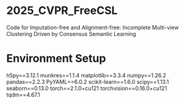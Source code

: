 # 2025_CVPR_FreeCSL
Code for Imputation-free and Alignment-free: Incomplete Multi-view Clustering Driven by Consensus Semantic Learning

# Environment Setup
h5py==3.12.1
munkres==1.1.4
matplotlib==3.3.4
numpy==1.26.2
pandas==2.2.3
PyYAML==6.0.2
scikit-learn==1.6.0
scipy==1.13.1
seaborn==0.13.0
torch==2.1.0+cu121
torchvision==0.16.0+cu121
tqdm==4.67.1
